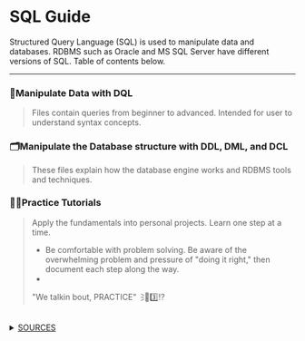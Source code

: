 # **SQL Guide**
Structured Query Language (SQL) is used to manipulate data and databases. RDBMS such as Oracle and MS SQL Server have different versions of SQL. Table of contents below. 

---

### 📶Manipulate Data with DQL
> Files contain queries from beginner to advanced. Intended for user to understand syntax concepts.



### 🗂️Manipulate the Database structure with DDL, DML, and DCL
> These files explain how the database engine works and RDBMS tools and techniques.



### ✍🏼Practice Tutorials
> Apply the fundamentals into personal projects. Learn one step at a time.
>
> - Be comfortable with problem solving. Be aware of the overwhelming problem and pressure of "doing it right," then document each step along the way.
> - 
> "We talkin bout, PRACTICE"🗦🐐3️⃣⁉️

<br>

<details>
  <summary><ins>SOURCES</ins></summary>

### 😤📺 Youtube University! Support these channels! 

> Beginner SQL w/ Joey Blue - https://www.youtube.com/@joeyblue1/playlists <br />
>
> Intermediate to Advanced SQL w/ Alex the Analyst - https://www.youtube.com/channel/UC7cs8q-gJRlGwj4A8OmCmXg/playlists <br />
>
> How the MS SQL Engine works w/ Brent Ozar - https://www.youtube.com/watch?v=fERXOywBhlA <br />
>
> BI Interview Q&A - https://www.youtube.com/c/Csharp-video-tutorialsBlogspot/playlists <br />
>
> Joe Celko
<!--
-->


</details>
